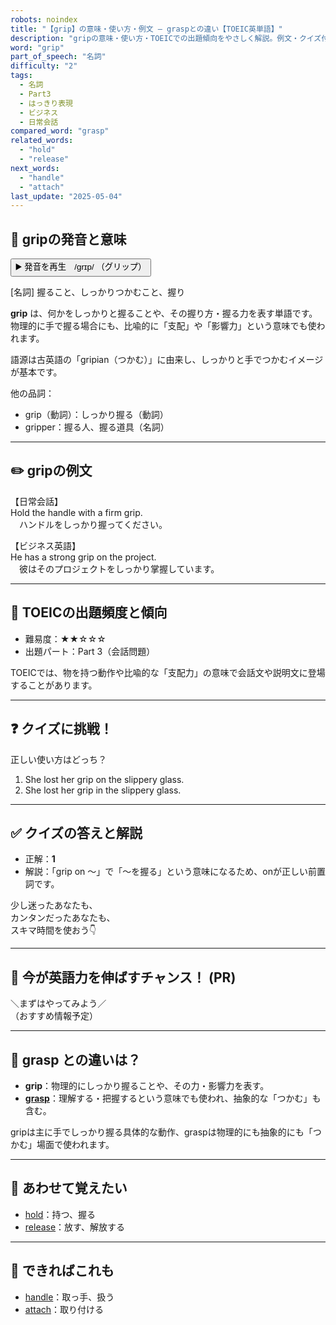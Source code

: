 ```yaml
---
robots: noindex
title: "【grip】の意味・使い方・例文 ― graspとの違い【TOEIC英単語】"
description: "gripの意味・使い方・TOEICでの出題傾向をやさしく解説。例文・クイズ付きでgraspとの違いもわかりやすく学べます。"
word: "grip"
part_of_speech: "名詞"
difficulty: "2"
tags:
  - 名詞
  - Part3
  - はっきり表現
  - ビジネス
  - 日常会話
compared_word: "grasp"
related_words:
  - "hold"
  - "release"
next_words:
  - "handle"
  - "attach"
last_update: "2025-05-04"
---
```


## 🔰 gripの発音と意味

<button class="play-audio" onclick="playTTS('grip')">
  <span class="play-audio-main">
    ▶️ 発音を再生　/grɪp/
  </span>
  <span class="play-audio-sub">
    （グリップ）
  </span>
</button>

[名詞] 握ること、しっかりつかむこと、握り

**grip** は、何かをしっかりと握ることや、その握り方・握る力を表す単語です。物理的に手で握る場合にも、比喩的に「支配」や「影響力」という意味でも使われます。

語源は古英語の「gripian（つかむ）」に由来し、しっかりと手でつかむイメージが基本です。

他の品詞：  
- grip（動詞）：しっかり握る（動詞）
- gripper：握る人、握る道具（名詞）

---

## ✏️ gripの例文

【日常会話】  
Hold the handle with a firm grip.  
　ハンドルをしっかり握ってください。

【ビジネス英語】  
He has a strong grip on the project.  
　彼はそのプロジェクトをしっかり掌握しています。

---

## 🎯 TOEICの出題頻度と傾向

- 難易度：★★☆☆☆
- 出題パート：Part 3（会話問題）

TOEICでは、物を持つ動作や比喩的な「支配力」の意味で会話文や説明文に登場することがあります。

---

## ❓ クイズに挑戦！

正しい使い方はどっち？

1. She lost her grip on the slippery glass.  
2. She lost her grip in the slippery glass.

---

## ✅ クイズの答えと解説

- 正解：**1**
- 解説：「grip on ～」で「～を握る」という意味になるため、onが正しい前置詞です。

少し迷ったあなたも、  
カンタンだったあなたも、  
スキマ時間を使おう👇️

---

## 🚀 今が英語力を伸ばすチャンス！ (PR)

<div class="info-center">
＼まずはやってみよう／<br>  
（おすすめ情報予定）
</div>

---

## 🤔  grasp との違いは？

- **grip**：物理的にしっかり握ることや、その力・影響力を表す。
- **[grasp](/word/grasp/)**：理解する・把握するという意味でも使われ、抽象的な「つかむ」も含む。

gripは主に手でしっかり握る具体的な動作、graspは物理的にも抽象的にも「つかむ」場面で使われます。

---

## 🧩 あわせて覚えたい

- [hold](/word/hold/)：持つ、握る
- [release](/word/release/)：放す、解放する

---

## 📖 できればこれも

- [handle](/word/handle/)：取っ手、扱う
- [attach](/word/attach/)：取り付ける

<!-- cvid: aid17_bid08 -->
